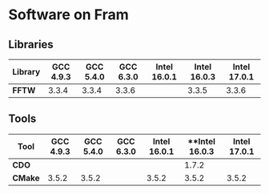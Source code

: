 # Software on Fram

## Libraries
**Library** | **GCC 4.9.3** | **GCC 5.4.0** | **GCC 6.3.0** | **Intel 16.0.1** | **Intel 16.0.3** | **Intel 17.0.1**
---|---|---|---|---|---|---
**FFTW** | 3.3.4 | 3.3.4 | 3.3.6 |      | 3.3.5 | 3.3.6

## Tools
**Tool** | **GCC 4.9.3** | **GCC 5.4.0** | **GCC 6.3.0** | **Intel 16.0.1** | **Intel 16.0.3 | **Intel 17.0.1**
---|---|---|---|---|---|---
**CDO**   |              |               |               |                  | 1.7.2          |
**CMake** | 3.5.2        | 3.5.2         |               | 3.5.2            | 3.5.2          | 3.5.2
